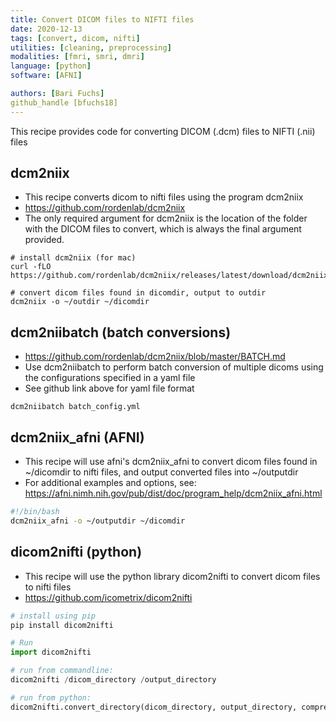 ```yaml
---
title: Convert DICOM files to NIFTI files
date: 2020-12-13
tags: [convert, dicom, nifti]
utilities: [cleaning, preprocessing]
modalities: [fmri, smri, dmri]
language: [python]
software: [AFNI]

authors: [Bari Fuchs]
github_handle [bfuchs18]
---
```


This recipe provides code for converting DICOM (.dcm) files to NIFTI (.nii) files

## dcm2niix
- This recipe converts dicom to nifti files using the program dcm2niix
- https://github.com/rordenlab/dcm2niix
- The only required argument for dcm2niix is the location of the folder with the DICOM files to convert, which is always the final argument provided.


```
# install dcm2niix (for mac)
curl -fLO https://github.com/rordenlab/dcm2niix/releases/latest/download/dcm2niix_mac.zip

# convert dicom files found in dicomdir, output to outdir
dcm2niix -o ~/outdir ~/dicomdir
```


## dcm2niibatch (batch conversions)
- https://github.com/rordenlab/dcm2niix/blob/master/BATCH.md
- Use dcm2niibatch to perform batch conversion of multiple dicoms using the configurations specified in a yaml file
- See github link above for yaml file format
```
dcm2niibatch batch_config.yml
```

## dcm2niix_afni (AFNI)
- This recipe will use afni's dcm2niix_afni to convert dicom files found in ~/dicomdir to nifti files, and output converted files into ~/outputdir
- For additional examples and options, see: https://afni.nimh.nih.gov/pub/dist/doc/program_help/dcm2niix_afni.html
```bash
#!/bin/bash 
dcm2niix_afni -o ~/outputdir ~/dicomdir
```


## dicom2nifti (python)
- This recipe will use the python library dicom2nifti to convert dicom files to nifti files
- https://github.com/icometrix/dicom2nifti

``` python
# install using pip
pip install dicom2nifti

# Run
import dicom2nifti

# run from commandline:
dicom2nifti /dicom_directory /output_directory

# run from python: 
dicom2nifti.convert_directory(dicom_directory, output_directory, compression=True, reorient=True)
```
